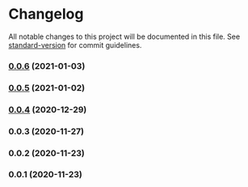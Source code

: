# Changelog

All notable changes to this project will be documented in this file. See [standard-version](https://github.com/conventional-changelog/standard-version) for commit guidelines.

### [0.0.6](https://github.com/pahud/awscdk-run/compare/v0.0.5...v0.0.6) (2021-01-03)

### [0.0.5](https://github.com/pahud/awscdk-run/compare/v0.0.4...v0.0.5) (2021-01-02)

### [0.0.4](https://github.com/pahud/awscdk-run/compare/v0.0.3...v0.0.4) (2020-12-29)

### 0.0.3 (2020-11-27)

### 0.0.2 (2020-11-23)

### 0.0.1 (2020-11-23)
